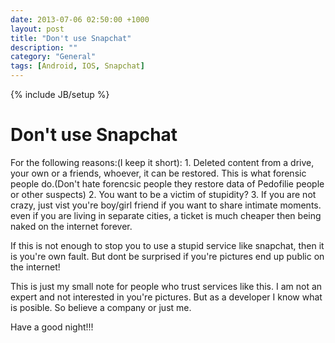 ```yaml
---
date: 2013-07-06 02:50:00 +1000
layout: post
title: "Don't use Snapchat"
description: ""
category: "General"
tags: [Android, IOS, Snapchat]
---
```

{% include JB/setup %}
<h1>Don't use Snapchat</h1>
For the following reasons:(I keep it short):
1. Deleted content from a drive, your own or a friends, whoever, it can be restored. This is what forensic people do.(Don't hate forencsic people they restore data of Pedofilie people or other suspects)
2. You want to be a victim of stupidity?
3. If you are not crazy, just vist you're boy/girl friend if you want to share intimate moments.
even if you are living in separate cities, a ticket is much cheaper then being naked on the internet forever.

If this is not enough to stop you to use a stupid service like snapchat, then it is you're own fault. 
But dont be surprised if you're pictures end up public on the internet!

This is just my small note for people who trust services like this. I am not an expert and not interested in
you're pictures. But as a developer I know what is posible. So believe a company or just me.

Have a good night!!! 
